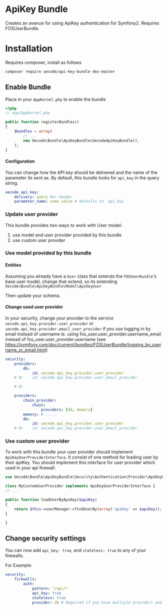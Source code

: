 ApiKey Bundle
=============

Creates an avenue for using ApiKey authentication for Symfony2. Requires FOSUserBundle.

# Installation

Requires composer, install as follows

```sh
composer require uecode/api-key-bundle dev-master
```

## Enable Bundle

Place in your `AppKernel.php` to enable the bundle

```php
<?php
// app/AppKernel.php

public function registerBundles()
{
    $bundles = array(
        // ...
        new Uecode\Bundle\ApiKeyBundle\UecodeApiKeyBundle(),
    );
}
```
#### Configuration
You can change how the API key should be delivered and the name of the parameter its sent as.  By default, this bundle looks for `api_key` in the query string.

```yaml
uecode_api_key:
    delivery: query #or header
    parameter_name: some_value # defaults to `api_key`
```

### Update user provider

This bundle provides two ways to work with User model:

1. use model and user provider provided by this bundle
2. use custom user provider

### Use model provided by this bundle

#### Entities

Assuming you already have a `User` class that extends the `FOSUserBundle`'s base user model,
change that extend, so its extending `Uecode\Bundle\ApiKeyBundle\Model\ApiKeyUser`

Then update your schema.

#### Change used user provider

In your security, change your provider to the service `uecode.api_key.provider.user_provider` or
`uecode.api_key.provider.email_user_provider` if you use logging in by email instead of username
ie. using fos_user.user_provider.username_email instead of fos_user.user_provider.username
(see https://symfony.com/doc/current/bundles/FOSUserBundle/logging_by_username_or_email.html)

```yml
security:
    providers:
        db:
            id: uecode.api_key.provider.user_provider
    # Or    id: uecode.api_key.provider.user_email_provider

    # Or

    providers:
        chain_provider:
            chain:
                providers: [db, memory]
        memory: # .....
        db:
            id: uecode.api_key.provider.user_provider
    # Or    id: uecode.api_key.provider.user_email_provider
```


### Use custom user provider

To work with this bundle your user provider should implement ```ApiKeyUserProviderInterface```.
It consist of one method for loading user by their apiKey.
You should implement this interface for user provider which used in your api firewall:

```php
use Uecode\Bundle\ApiKeyBundle\Security\Authentication\Provider\ApiKeyUserProviderInterface;

class MyCustomUserProvider implements ApiKeyUserProviderInterface {
// ...

public function loadUserByApiKey($apiKey)
{
    return $this->userManager->findUserBy(array('apiKey' => $apiKey));
}

}
```

## Change security settings

You can now add `api_key: true`, and `stateless: true` to any of your firewalls. 

For Example:

```yml
security:
    firewalls:
        auth:
            pattern: ^/api/*
            api_key: true
            stateless: true
            provider: db # Required if you have multiple providers and firewalls

```
